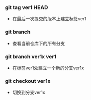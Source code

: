 ### git tag ver1 HEAD
* 在最后一次提交的版本上建立标签ver1

### git branch 
* 查看当前仓库下的所有分支

### git branch ver1x ver1
* 在标签ver1处建立一个新的分支ver1x

### git checkout ver1x
* 切换到分支ver1x
